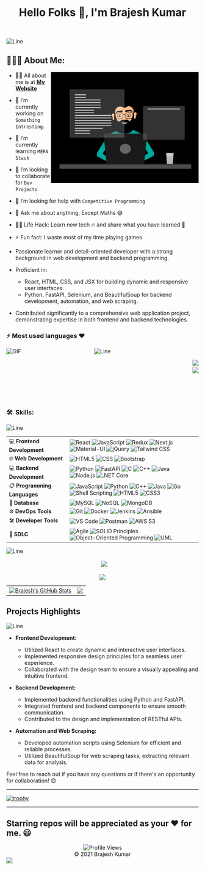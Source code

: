 <!--### Hi there! 👋

# Developer Profile - Brajesh Kumar -->
### <h1 align="center">Hello Folks 👋, I'm Brajesh Kumar</h1><br>
![Line](https://user-images.githubusercontent.com/85225156/171937799-8fc9e255-9889-4642-9c92-6df85fb86e82.gif)

## 👨🏻‍💻 About Me:

<img  src="./thoughtworks-gif_dribbble.gif" height="290px" align="right" />

- 🙋‍♂️ All about me is at **[My Website](/)**

- 🔭 I’m currently working on `Something Intresting`.

- 🌱 I’m currently learning `MERN Stack`

- 👯 I’m looking to collaborate for `Dev Projects`

- 🤔 I’m looking for help with `Competitive Programming`

- 💬 Ask me about anything, Except Maths :sweat_smile:

- 👨‍💻 Life Hack: Learn new tech :fire: and share what you have learned :tada:

- ⚡ Fun fact: I waste most of my time playing games


- Passionate learner and detail-oriented developer with a strong background in web development and backend programming.
- Proficient in:
  - React, HTML, CSS, and JSX for building dynamic and responsive user interfaces.
  - Python, FastAPI, Selenium, and BeautifulSoup for backend development, automation, and web scraping.
- Contributed significantly to a comprehensive web application project, demonstrating expertise in both frontend and backend technologies.

 <!-- ![Top Languages](https://github-readme-stats.vercel.app/api/top-langs/?username=ShrutiMishra-2002) -->
  ### :zap: Most used languages ❤️
![Line](https://user-images.githubusercontent.com/85225156/171937799-8fc9e255-9889-4642-9c92-6df85fb86e82.gif)
 <img align="left" alt="GIF" src="https://raw.githubusercontent.com/hamdan-codes/hamdan-codes/master/wave.gif" width="230px" />
<p align="right">&nbsp;  
  <img src="https://github-readme-stats.vercel.app/api/top-langs/?username=Brajesh31&layout=compact&hide=html&theme=dracula&hide_border=true"> <br>
  <img src="https://github-profile-summary-cards.vercel.app/api/cards/most-commit-language?username=Brajesh31&theme=dracula">
<!--     <img width="65%" src= "https://github-profile-summary-cards.vercel.app/api/cards/productive-time?username=Brajesh31&theme=radical&utcOffset=5">  -->
</a>
</p>

  <br><br><br>

<!--<div align="left">
  <img src="https://github-readme-stats.vercel.app/api/top-langs/?username=Brajesh31&layout=compact&theme=react&count_private=true" width="498">
</div>-->


### 🛠 &nbsp;Skills:
![Line](https://user-images.githubusercontent.com/85225156/171937799-8fc9e255-9889-4642-9c92-6df85fb86e82.gif)

<table>
  <tr>
    <td>💻 <strong>Frontend Development</strong></td>
    <td>
      <img src="https://img.shields.io/badge/React-61DAFB?style=for-the-badge&logo=react&logoColor=white" alt="React">
      <img src="https://img.shields.io/badge/JavaScript-323330?style=for-the-badge&logo=javascript&logoColor=F7DF1E" alt="JavaScript">
      <img src="https://img.shields.io/badge/Redux-764ABC?style=for-the-badge&logo=redux&logoColor=white" alt="Redux">
      <img src="https://img.shields.io/badge/Next.js-000000?style=for-the-badge&logo=next.js&logoColor=white" alt="Next.js">
      <img src="https://img.shields.io/badge/Material--UI-0081CB?style=for-the-badge&logo=material-ui&logoColor=white" alt="Material-UI">
      <img src="https://img.shields.io/badge/jQuery-0769AD?style=for-the-badge&logo=jquery&logoColor=white" alt="jQuery">
      <img src="https://img.shields.io/badge/Tailwind_CSS-38B2AC?style=for-the-badge&logo=tailwind-css&logoColor=white" alt="Tailwind CSS">
    </td>
  </tr>

  <tr>
    <td>🌐 <strong>Web Development</strong></td>
    <td>
      <img src="https://img.shields.io/badge/HTML5-E34F26?style=for-the-badge&logo=html5&logoColor=white" alt="HTML5">
      <img src="https://img.shields.io/badge/CSS-239120?&style=for-the-badge&logo=css3&logoColor=white" alt="CSS">
      <img src="https://img.shields.io/badge/Bootstrap-563D7C?style=for-the-badge&logo=bootstrap&logoColor=white" alt="Bootstrap">
    </td>
  </tr>

  <tr>
    <td>💻 <strong>Backend Development</strong></td>
    <td>
      <img src="https://img.shields.io/badge/Python-3776AB?style=for-the-badge&logo=python&logoColor=white" alt="Python">
      <img src="https://img.shields.io/badge/FastAPI-005571?style=for-the-badge&logo=fastapi&logoColor=white" alt="FastAPI">
      <img src="https://img.shields.io/badge/C-00599C?style=for-the-badge&logo=c&logoColor=white" alt="C">
      <img src="https://img.shields.io/badge/C++-00599C?style=for-the-badge&logo=c%2B%2B&logoColor=white" alt="C++">
      <img src="https://img.shields.io/badge/Java-007396?style=for-the-badge&logo=java&logoColor=white" alt="Java">
      <img src="https://img.shields.io/badge/Node.js-339933?style=for-the-badge&logo=node.js&logoColor=white" alt="Node.js">
      <img src="https://img.shields.io/badge/.NET_Core-5C2D91?style=for-the-badge&logo=.net&logoColor=white" alt=".NET Core">
    </td>
  </tr>

  <tr>
    <td>📋 <strong>Programming Languages</strong></td>
    <td>
      <img src="https://img.shields.io/badge/JavaScript-F7DF1E?style=for-the-badge&logo=javascript&logoColor=black" alt="JavaScript">
      <img src="https://img.shields.io/badge/Python-3776AB?style=for-the-badge&logo=python&logoColor=white" alt="Python">
      <img src="https://img.shields.io/badge/C%2B%2B-00599C?style=for-the-badge&logo=c%2B%2B&logoColor=white" alt="C++">
      <img src="https://img.shields.io/badge/Java-007396?style=for-the-badge&logo=java&logoColor=white" alt="Java">
      <img src="https://img.shields.io/badge/Go-00ADD8?style=for-the-badge&logo=go&logoColor=white" alt="Go">
      <img src="https://img.shields.io/badge/Shell_Scripting-4EAA25?style=for-the-badge&logo=gnu-bash&logoColor=white" alt="Shell Scripting">
      <img src="https://img.shields.io/badge/HTML5-E34F26?style=for-the-badge&logo=html5&logoColor=white" alt="HTML5">
      <img src="https://img.shields.io/badge/CSS3-1572B6?style=for-the-badge&logo=css3&logoColor=white" alt="CSS3">
    </td>
  </tr>

  <tr>
    <td>📂 <strong>Database</strong></td>
    <td>
      <img src="https://img.shields.io/badge/MySQL-005C84?style=for-the-badge&logo=mysql&logoColor=white" alt="MySQL">
      <img src="https://img.shields.io/badge/NoSQL-4479A1?style=for-the-badge&logoColor=white" alt="NoSQL">
      <img src="https://img.shields.io/badge/MongoDB-47A248?style=for-the-badge&logo=mongodb&logoColor=white" alt="MongoDB">
    </td>
  </tr>

  <tr>
    <td>⚙️ <strong>DevOps Tools</strong></td>
    <td>
      <img src="https://img.shields.io/badge/Git-F05032?style=for-the-badge&logo=git&logoColor=white" alt="Git">
      <img src="https://img.shields.io/badge/Docker-2496ED?style=for-the-badge&logo=docker&logoColor=white" alt="Docker">
      <img src="https://img.shields.io/badge/Jenkins-D24939?style=for-the-badge&logo=jenkins&logoColor=white" alt="Jenkins">
      <img src="https://img.shields.io/badge/Ansible-EE0000?style=for-the-badge&logo=ansible&logoColor=white" alt="Ansible">
    </td>
  </tr>

  <tr>
    <td>🛠️ <strong>Developer Tools</strong></td>
    <td>
      <img src="https://img.shields.io/badge/Visual_Studio_Code-007ACC?style=for-the-badge&logo=visual-studio-code&logoColor=white" alt="VS Code">
      <img src="https://img.shields.io/badge/Postman-FF6C37?style=for-the-badge&logo=postman&logoColor=white" alt="Postman">
      <img src="https://img.shields.io/badge/AWS_S3-232F3E?style=for-the-badge&logo=amazon-aws&logoColor=white" alt="AWS S3">
    </td>
  </tr>

  <tr>
    <td>📘 <strong>SDLC</strong></td>
    <td>
      <img src="https://img.shields.io/badge/Agile-0078D4?style=for-the-badge&logo=scrumalliance&logoColor=white" alt="Agile">
      <img src="https://img.shields.io/badge/SOLID_Principles-000000?style=for-the-badge&logoColor=white" alt="SOLID Principles">
      <img src="https://img.shields.io/badge/OOP-0078D4?style=for-the-badge&logoColor=white" alt="Object-Oriented Programming">
      <img src="https://img.shields.io/badge/UML-6DB33F?style=for-the-badge&logoColor=white" alt="UML">
    </td>
  </tr>
</table>
<!--## Skills

### Frontend
- ![React](https://img.shields.io/badge/React-Advanced-blue) (Proficient in building complex UI components and managing state effectively)
- ![JavaScript](https://img.shields.io/badge/JavaScript-Advanced-yellow) (Strong understanding of core concepts and modern ES6+ features)
- ![Next.js](https://img.shields.io/badge/Next.js-Intermediate-blue) (Familiar with building server-side rendered and statically generated React applications)
- ![Redux](https://img.shields.io/badge/Redux-Intermediate-yellow) (Experience in state management with Redux)

- ![HTML5](https://img.shields.io/badge/HTML5-Advanced-orange) (Proficient in semantic markup and modern HTML features)
- ![CSS3](https://img.shields.io/badge/CSS3-Advanced-blue) (Skilled in styling web pages and creating responsive layouts)
- ![Bootstrap](https://img.shields.io/badge/Bootstrap-Intermediate-blue) (Familiar with the Bootstrap framework for rapid front-end development)
- ![Material-UI](https://img.shields.io/badge/Material--UI-Intermediate-green) (Experience in implementing Material Design components in React applications)
- ![jQuery](https://img.shields.io/badge/jQuery-Intermediate-blue) (Familiarity with jQuery for DOM manipulation and event handling)
- ![Tailwind CSS](https://img.shields.io/badge/Tailwind_CSS-Beginner-green) (Basic knowledge of utility-first CSS framework)

### Backend
- ![FastAPI](https://img.shields.io/badge/FastAPI-Intermediate-green) (Experience in building fast and modern web APIs with Python)
- ![Python](https://img.shields.io/badge/Python-Advanced-blue) (Proficient in Python programming language, used for backend development)
- ![C/C++](https://img.shields.io/badge/C%2FC%2B%2B-Intermediate-blue) (Familiar with C/C++ programming languages)
- ![Java](https://img.shields.io/badge/Java-Intermediate-yellow) (Familiar with Java programming language)

### Database
- ![MySQL](https://img.shields.io/badge/MySQL-Intermediate-blue) (Experience in relational database management with MySQL)
- ![DBMS](https://img.shields.io/badge/DBMS-Intermediate-yellow) (Understanding of database management systems concepts)

### Version Control & Other Tools
- ![Git/GitHub](https://img.shields.io/badge/Git%2FGitHub-Advanced-blue) (Proficient in version control with Git and collaboration on GitHub)
- ![Linux](https://img.shields.io/badge/Linux-Intermediate-yellow) (Familiar with Linux operating system)
- ![Firebase](https://img.shields.io/badge/Firebase-Intermediate-orange) (Experience in using Firebase for backend services and hosting)-->

### :zap: GitHub Stats 📈


<!--![GitHub Stats](https://github-readme-stats.vercel.app/api?username=Brajesh31&theme=radical&show_icons=true)-->

<!--[![GitHub Streak](http://github-readme-streak-stats.herokuapp.com?user=Brajesh31&theme=dracula&date_format=j%20M%5B%20Y%5D)](https://git.io/streak-stats)-->

![Line](https://user-images.githubusercontent.com/85225156/171937799-8fc9e255-9889-4642-9c92-6df85fb86e82.gif)

<p align="center">&nbsp;
  <img align="center" src="https://github-readme-streak-stats.herokuapp.com/?user=Brajesh31&theme=radical&custom_title=streak-stats&hide_border=true&layout=compact" />
 <br><br>
  <img align="center" src="https://github-profile-summary-cards.vercel.app/api/cards/profile-details?username=Brajesh31&theme=dracula" />
</p>
<!-- <br><br><br> -->

<table>
  <tr>
    <td>
      <a href="https://github.com/Brajesh31/Brajesh31"> 
        <img align="center" src="https://github-readme-stats.vercel.app/api?username=Brajesh31&show_icons=true&line_height=27&count_private=true&title_color=ffffff&text_color=c9cacc&icon_color=2bbc8a&bg_color=1d1f21" alt="Brajesh's GitHub Stats" width="400" />
      </a>
     </td>
      <td>
      <a href="https://github.com/Brajesh31/Brajesh31.github.io">
        <img align="center" src="https://github-readme-stats.vercel.app/api/pin/?username=Brajesh31&repo=Brajesh31.github.io&title_color=ffffff&text_color=c9cacc&icon_color=2bbc8a&bg_color=1d1f21" width="400" />
      </a>
     </td>
  </tr>
</table>


## Projects Highlights
![Line](https://user-images.githubusercontent.com/85225156/171937799-8fc9e255-9889-4642-9c92-6df85fb86e82.gif)

- **Frontend Development:**
  - Utilized React to create dynamic and interactive user interfaces.
  - Implemented responsive design principles for a seamless user experience.
  - Collaborated with the design team to ensure a visually appealing and intuitive frontend.

- **Backend Development:**
  - Implemented backend functionalities using Python and FastAPI.
  - Integrated frontend and backend components to ensure smooth communication.
  - Contributed to the design and implementation of RESTful APIs.

- **Automation and Web Scraping:**
  - Developed automation scripts using Selenium for efficient and reliable processes.
  - Utilized BeautifulSoup for web scraping tasks, extracting relevant data for analysis.

Feel free to reach out if you have any questions or if there's an opportunity for collaboration! 😊

<hr>

[![trophy](https://github-profile-trophy.vercel.app/?username=Brajesh31&theme=onedark&column=8)](https://github.com/ryo-ma/github-profile-trophy)
<hr>

<h2>Starring repos will be appreciated as your ❤️ for me. 😃 </h2>

<!--<br><br><br>
 <h4 align="center">Wait!👋 don't forget to check out my social media handles <img align="center" src="images\Handshake.gif" height="30px"></h4>

<p align="center">
  <code><a href="https://bk117134@gmail.com/" target="_blank"> 
  <img src="images\Social Media\Gmail_icon_(2020).svg" alt="Gmail"  width="30px"/> </a></code>
  <code><a href="https://www.linkedin.com/in/brajesh-kumar-9b58651a8" target="_blank">
  <img align="center" src="images\Social Media\linkedin.svg" alt="linkedin" width="30px" /></a></code>  
  <code><a href="#" target="_blank">
  <img align="center" src="images\Social Media\twitter.svg" alt="Twitter" width="30px" /></a></code>
</p>
<br/>
<br /> -->

<div align="center">
    <img src="https://profile-counter.glitch.me/Brajesh31/count.svg" alt="Profile Views">
    <br>
    © 2021 Brajesh Kumar
</div>


<img src="https://raw.githubusercontent.com/Trilokia/Trilokia/379277808c61ef204768a61bbc5d25bc7798ccf1/bottom_header.svg">
